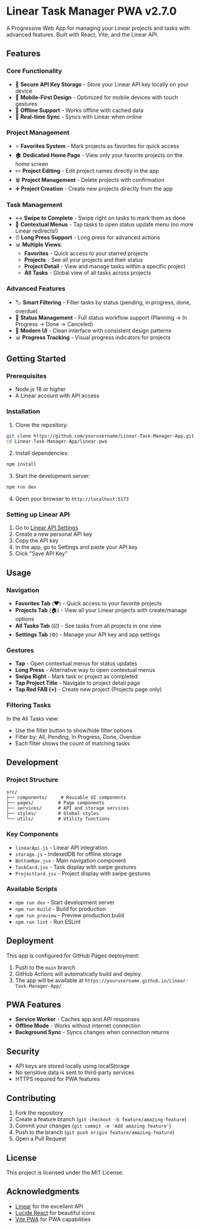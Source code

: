 # Linear Task Manager PWA v2.7.0


A Progressive Web App for managing your Linear projects and tasks with advanced features. Built with React, Vite, and the Linear API.

## Features

### Core Functionality
- 🔐 **Secure API Key Storage** - Store your Linear API key locally on your device
- 📱 **Mobile-First Design** - Optimized for mobile devices with touch gestures
- 🚀 **Offline Support** - Works offline with cached data
- 🔄 **Real-time Sync** - Syncs with Linear when online

### Project Management 
- ⭐ **Favorites System** - Mark projects as favorites for quick access
- 🏠 **Dedicated Home Page** - View only your favorite projects on the home screen
- ✏️ **Project Editing** - Edit project names directly in the app
- 🗑️ **Project Management** - Delete projects with confirmation
- ➕ **Project Creation** - Create new projects directly from the app

### Task Management
- ↔️ **Swipe to Complete** - Swipe right on tasks to mark them as done
- 📱 **Contextual Menus** - Tap tasks to open status update menu (no more Linear redirects!)
- ⏰ **Long Press Support** - Long press for advanced actions
- 📊 **Multiple Views**:
  - **Favorites** - Quick access to your starred projects
  - **Projects** - See all your projects and their status  
  - **Project Detail** - View and manage tasks within a specific project
  - **All Tasks** - Global view of all tasks across projects

### Advanced Features
- 🏷️ **Smart Filtering** - Filter tasks by status (pending, in progress, done, overdue)
- 🎯 **Status Management** - Full status workflow support (Planning → In Progress → Done → Canceled)
- 🎨 **Modern UI** - Clean interface with consistent design patterns
- 📊 **Progress Tracking** - Visual progress indicators for projects

## Getting Started

### Prerequisites

- Node.js 18 or higher
- A Linear account with API access

### Installation

1. Clone the repository:
```bash
git clone https://github.com/yourusername/Linear-Task-Manager-App.git
cd Linear-Task-Manager-App/linear-pwa
```

2. Install dependencies:
```bash
npm install
```

3. Start the development server:
```bash
npm run dev
```

4. Open your browser to `http://localhost:5173`

### Setting up Linear API

1. Go to [Linear API Settings](https://linear.app/settings/api)
2. Create a new personal API key
3. Copy the API key
4. In the app, go to Settings and paste your API key
5. Click "Save API Key"

## Usage

### Navigation

- **Favorites Tab** (❤️) - Quick access to your favorite projects
- **Projects Tab** (🏠) - View all your Linear projects with create/manage options
- **All Tasks Tab** (☑️) - See tasks from all projects in one view
- **Settings Tab** (⚙️) - Manage your API key and app settings

### Gestures

- **Tap** - Open contextual menus for status updates
- **Long Press** - Alternative way to open contextual menus
- **Swipe Right** - Mark task or project as completed
- **Tap Project Title** - Navigate to project detail page
- **Tap Red FAB (+)** - Create new project (Projects page only)

### Filtering Tasks

In the All Tasks view:
- Use the filter button to show/hide filter options
- Filter by: All, Pending, In Progress, Done, Overdue
- Each filter shows the count of matching tasks

## Development

### Project Structure

```
src/
├── components/     # Reusable UI components
├── pages/         # Page components
├── services/      # API and storage services  
├── styles/        # Global styles
└── utils/         # Utility functions
```

### Key Components

- `linearApi.js` - Linear API integration
- `storage.js` - IndexedDB for offline storage
- `BottomNav.jsx` - Main navigation component
- `TaskCard.jsx` - Task display with swipe gestures
- `ProjectCard.jsx` - Project display with swipe gestures

### Available Scripts

- `npm run dev` - Start development server
- `npm run build` - Build for production
- `npm run preview` - Preview production build
- `npm run lint` - Run ESLint

## Deployment

This app is configured for GitHub Pages deployment:

1. Push to the `main` branch
2. GitHub Actions will automatically build and deploy
3. The app will be available at `https://yourusername.github.io/Linear-Task-Manager-App/`

## PWA Features

- **Service Worker** - Caches app and API responses
- **Offline Mode** - Works without internet connection
- **Background Sync** - Syncs changes when connection returns

## Security

- API keys are stored locally using localStorage
- No sensitive data is sent to third-party services
- HTTPS required for PWA features

## Contributing

1. Fork the repository
2. Create a feature branch (`git checkout -b feature/amazing-feature`)
3. Commit your changes (`git commit -m 'Add amazing feature'`)
4. Push to the branch (`git push origin feature/amazing-feature`)
5. Open a Pull Request

## License

This project is licensed under the MIT License.

## Acknowledgments

- [Linear](https://linear.app) for the excellent API
- [Lucide React](https://lucide.dev) for beautiful icons
- [Vite PWA](https://vite-pwa-org.netlify.app) for PWA capabilities
